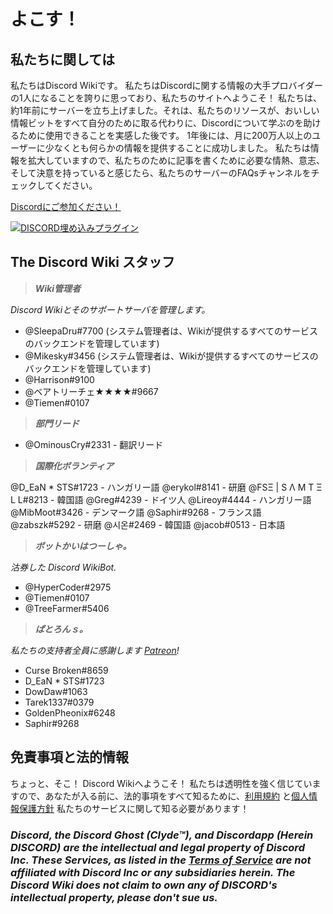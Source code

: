 <!-- TITLE: ほも -->
<!-- SUBTITLE: よこす　Discord Wiki! -->

# よこす！
## 私たちに関しては

私たちはDiscord Wikiです。 私たちはDiscordに関する情報の大手プロバイダーの1人になることを誇りに思っており、私たちのサイトへようこそ！ 私たちは、約1年前にサーバーを立ち上げました。それは、私たちのリソースが、おいしい情報ビットをすべて自分のために取る代わりに、Discordについて学ぶのを助けるために使用できることを実感した後です。 1年後には、月に200万人以上のユーザーに少なくとも何らかの情報を提供することに成功しました。 私たちは情報を拡大していますので、私たちのために記事を書くために必要な情熱、意志、そして決意を持っていると感じたら、私たちのサーバーのFAQsチャンネルをチェックしてください。

[Discordにご参加ください！](https://discord.gg/ZRJ9Ghh)

<a href="https://discord.gg/ZRJ9Ghh">![DISCORD埋め込みプラグイン](https://discordapp.com/api/guilds/367460196148183040/widget.png?style=banner2)</a>

## The Discord Wiki スタッフ
> ***Wiki管理者***

*Discord Wikiとそのサポートサーバを管理します。*
* @SleepaDru#7700 (システム管理者は、Wikiが提供するすべてのサービスのバックエンドを管理しています)
* @Mikesky#3456 (システム管理者は、Wikiが提供するすべてのサービスのバックエンドを管理しています)
* @Harrison#9100
* @ベアトリーチェ★★★★#9667
* @Tiemen#0107

> ***部門リード***

* @OminousCry#2331 - 翻訳リード

> ***国際化ボランティア***

@D_EaN * STS#1723 - ハンガリー語
@erykol#8141 - 研磨
@FSΞ | S Λ M T Ξ L L#8213 - 韓国語
@Greg#4239 - ドイツ人
@Lireoy#4444 - ハンガリー語
@MibMoot#3426 - デンマーク語
@Saphir#9268 - フランス語
@zabszk#5292 - 研磨
@시온#2469 - 韓国語
@jacob#0513 - 日本語

> ***ボットかいはつーしゃ。***

*沽券した Discord WikiBot.*
* @HyperCoder#2975
* @Tiemen#0107
* @TreeFarmer#5406

> ***ぱとろんｓ。***

*私たちの支持者全員に感謝します [Patreon](https://www.patreon.com/TheDiscordWiki)!*

* Curse Broken#8659
* D_EaN * STS#1723
* DowDaw#1063
* Tarek1337#0379
* GoldenPheonix#6248
* Saphir#9268

## 免責事項と法的情報
ちょっと、そこ！ Discord Wikiへようこそ！ 私たちは透明性を強く信じていますので、あなたが入る前に、法的事項をすべて知るために、[利用規約](/jp/じょこ) と[個人情報保護方針](/jp/プライバシー)  私たちのサービスに関して知る必要があります！

### ***Discord, the Discord Ghost (Clyde™), and Discordapp (Herein DISCORD) are the intellectual and legal property of Discord Inc. These Services, as listed in the [Terms of Service](/terms) are not affiliated with Discord Inc or any subsidiaries herein. The Discord Wiki does not claim to own any of DISCORD's intellectual property, please don't sue us.***